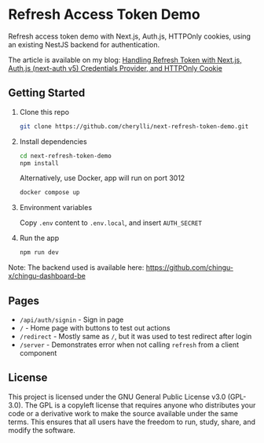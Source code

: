 # Refresh Access Token Demo

Refresh access token demo with Next.js, Auth.js, HTTPOnly cookies, 
using an existing NestJS backend for authentication.

The article is available on my blog: [Handling Refresh Token with Next.js, Auth.js (next-auth v5) Credentials Provider, and HTTPOnly Cookie](https://hashnode.com/draft/66f3bc1cb63bb3af88f65124)

## Getting Started
1. Clone this repo
    ```bash
    git clone https://github.com/cherylli/next-refresh-token-demo.git
    ```

2. Install dependencies

    ```bash
    cd next-refresh-token-demo
    npm install
    ```
    Alternatively, use Docker, app will run on port 3012
    ```bash
    docker compose up
    ```
3. Environment variables

    Copy `.env` content to `.env.local`, and insert `AUTH_SECRET`


4. Run the app

    ```bash
    npm run dev
    ```

Note: The backend used is available here: https://github.com/chingu-x/chingu-dashboard-be

## Pages
- `/api/auth/signin` - Sign in page
- `/` - Home page with buttons to test out actions
- `/redirect` - Mostly same as `/`, but it was used to test redirect after login
- `/server` - Demonstrates error when not calling `refresh` from a client component


## License

This project is licensed under the GNU General Public License v3.0 (GPL-3.0). 
The GPL is a copyleft license that requires anyone who distributes your code or a derivative work to make the source available under the same terms. 
This ensures that all users have the freedom to run, study, share, and modify the software.
